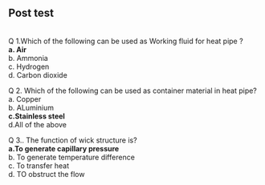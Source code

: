 ## Post test
<br>
Q 1.Which of the following can be used as Working fluid for heat pipe ?<br>
<b>a. Air</b><br>
b. Ammonia<br>
c. Hydrogen<br>
d. Carbon dioxide<br>

Q 2. Which of the following can be used as container material in heat pipe?<br>
a. Copper<br>
b. ALuminium<br>
<b>c.Stainless steel</b><br>
d.All of the above<br>

Q 3.. The function of wick structure is?<br>
<b>a.To generate capillary pressure </b><br>
b. To generate temperature difference<br>
c. To transfer heat<br>
d. TO obstruct the flow<br>


